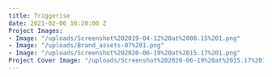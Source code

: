 ```yaml
---
title: Triggerise
date: 2021-02-06 16:20:00 Z
Project Images:
- Image: "/uploads/Screenshot%202019-04-12%20at%2008.15%201.png"
- Image: "/uploads/Brand_assets-07%201.png"
- Image: "/uploads/Screenshot%202020-06-19%20at%2015.17%201.png"
Project Cover Image: "/uploads/Screenshot%202020-06-19%20at%2015.17%201.png"
---
```


